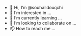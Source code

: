 - 👋 Hi, I’m @souhaildouqchi
- 👀 I’m interested in ...
- 🌱 I’m currently learning ...
- 💞️ I’m looking to collaborate on ...
- 📫 How to reach me ...

<!---
souhaildouqchi/souhaildouqchi is a ✨ special ✨ repository because its `README.md` (this file) appears on your GitHub profile.
You can click the Preview link to take a look at your changes.
--->
